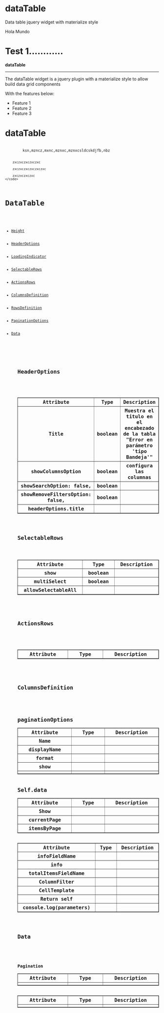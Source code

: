 # dataTable
Data table jquery widget with materialize style

Hola Mundo

<h1>Test 1............</h1>


**dataTable**

***

The dataTable widget is a jquery plugin with a materialize style to allow build data grid components

With the features below:

* Feature 1
* Feature 2
* Feature 3


<h1>dataTable</h1>
    <code>
        ksn,mzncz,mxnc,mznxc,mznxcsldcskdjfb,nbz

        zxczxczxczxczxc

        zxczxczxczxczxczxc

        zxczxczxczxc
    </code>




<h1>DataTable</h1>
<ul>
        <li><a href="#Height">Height</li></a>
        <li><a href="#HeaderOptions">HeaderOptions</li></a> 
        <li><a href="#LoadingIndicator">LoadingIndicator</li></a>
        <li><a href="#SelectableRows">SelectableRows</li></a>
        <li><a href="ActionsRows">ActionsRows</li></a>
        <li><a href="#ColumnsDefinition">ColumnsDefinition</li></a>
        <li><a href="#RowsDefinition">RowsDefinition</li></a>
        <li><a href="#PaginationOptions">PaginationOptions</li></a>
        <li><a href="#Data">Data</li></a>
         <ul>
           
  <h2>HeaderOptions</h2>
    <table>
   <table border="1" cellpadding="15" cellspacing="0" width="75%">
                 

 <th width="10%"scope="col">Attribute</th>
 <th width="10%"scope="col">Type</th>
 <th width="10%"scope="col">Description</th>
                   
<tr>
 <th>Title </th>
 <th>boolean</th>
 <th>Muestra el titulo en el encabezado de la tabla  "Error en parámetro 'tipo Bandeja'"</th>
            
 </tr>
            
 <tr>
 <th>showColumnsOption</th>
 <th>boolean</th>
 <th>configura las columnas</th>
  </tr>
            
  <tr>
  <th> showSearchOption: false,  </td>
  <th>boolean</th>
  <th></th>
  </tr>
  
  <tr>
  <th> showRemoveFiltersOption: false,  </th>
  <th>boolean</th>
  <th></th>
  </tr>
  
  <tr>
  <th> headerOptions.title </th>
  <th></th>
  <th></th>
  </tr>
  
  </table>
  
<h2>SelectableRows</h2>
<table>
<table border="1" cellpadding="15" cellspacing="0" width="75%">
       
 <th width="10%"scope="col">Attribute</th>
 <th width="10%"scope="col">Type</th>
 <th width="10%"scope="col">Description</th>

 <tr>
 <th>show</th>
 <th>boolean</th>
 <th></th>
 </tr>
 
 <tr>
 <th>multiSelect</th>
 <th>boolean</th>
 <th></th>
 </tr>
 
<tr>
 <th> allowSelectableAll</th>
 <th></th>
 <th></th>
 </tr>
 </table>
            

 <h2>ActionsRows</h2>  
 <table>
 <table border="1" cellpadding="15" cellspacing="0" width="75%">
               
 <th width="10%"scope="col">Attribute</th>
 <th width="10%"scope="col">Type</th>
 <th width="10%"scope="col">Description</th>
 </tr>
 </table>                 
                     

 <h2>ColumnsDefinition</h2>
 <table>

  <table border="1" cellpadding="15" cellspacing="0" width="75%">
                                                               
 <th width="10%"scope="col">Attribute</th>
 <th width="10%"scope="col">Type</th>
 <th width="10%"scope="col">Description</th>
 <tr>
 <th>Name</th>
 <th></th>
 <th></th>
 </tr>
   
 <tr>
 <th>displayName</th>
 <th></th>
 <th> </th> 
</tr> 

<tr>
 <th>format</th>
 <th></th>
 <th></th>
 </tr> 
 
 <tr>
 <th>show</th>
 <th></th>
 <th></th>
 </tr>
 
 <tr>
 <th></th>
 <th></th>
 <th></th>
 </tr>  
 
 
 <h2>paginationOptions</h2>  
     <table>
         
 <table border="1" cellpadding="15" cellspacing="0" width="75%">
                    
 <th width="10%"scope="col">Attribute</th>
 <th width="10%"scope="col">Type</th>
 <th width="10%"scope="col">Description</th>
 
  <tr> 
 <th>Show</th>
 <th></th>
 <th></th>   
 </tr>
 
<tr>  
<th>currentPage</th>
<th></th>
<th></th>    
</tr>

<tr>  
<th> itemsByPage</th>
<th></th>
<th></th>    
</tr>   

<h2>Self.data</h2>  
<table>
                                                  
<table border="1" cellpadding="15" cellspacing="0" width="75%">
 <th width="10%"scope="col">Attribute</th>
 <th width="10%"scope="col">Type</th>
 <th width="10%"scope="col">Description</th>
                                                                   
 <tr>
<th>infoFieldName</th>
<th></th>
<th></th>
</tr>
             
<tr>
<th>info</th>
<th></th>
<th></th>
</tr>

<tr>   
<th>totalItemsFieldName</th>
<th></th>
<th></th>   
</tr>

<tr>    
<th>ColumnFilter</th>
<th></th>
<th></th>
</tr> 

<tr>    
<th>CellTemplate</th>
<th></th>
<th></th>
</tr>    
             
<tr>    
<th>Return self</th>
<th></th>
<th></th>
</tr> 

<tr>
<th>console.log(parameters)</th>
<th></th>
<th></th>
</tr>   
</table>

<h2>Data</h2>
 <table>

  <table border="1" cellpadding="15" cellspacing="0" width="75%">
                                                               
 <th width="10%"scope="col">Attribute</th>
 <th width="10%"scope="col">Type</th>
 <th width="10%"scope="col">Description</th>
 <tr>
    <th></th>
    <th></th>
    <th></th>
    </tr>
    
<h3>Pagination</h3>
<table>
    
  <table border="1" cellpadding="15" cellspacing="0" width="75%">
                                                               
 <th width="10%"scope="col">Attribute</th>
 <th width="10%"scope="col">Type</th>
 <th width="10%"scope="col">Description</th>
 
<tr>
    <th></th>
    <th></th>
    <th></th>
    </tr>



</table>



























                     
        
        
               
                        
        
        
        











     



